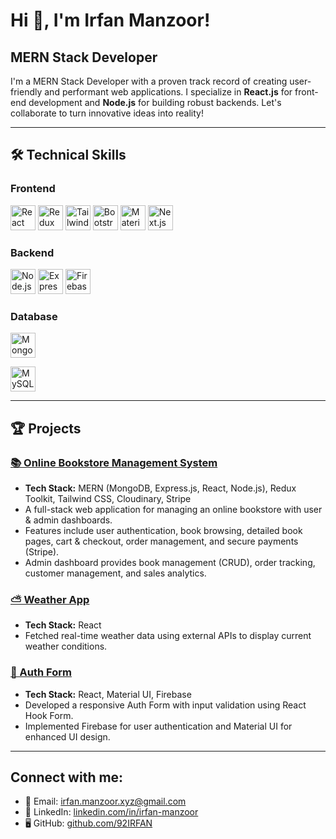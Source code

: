 # Hi 👋, I'm Irfan Manzoor!

## MERN Stack Developer

I'm a MERN Stack Developer with a proven track record of creating user-friendly and performant web applications. I specialize in **React.js** for front-end development and **Node.js** for building robust backends. Let's collaborate to turn innovative ideas into reality!

---

## 🛠️ Technical Skills

### Frontend
<p align="left">
  <img src="https://cdn.worldvectorlogo.com/logos/react-2.svg" alt="React" height="40"/>
  <img src="https://cdn.worldvectorlogo.com/logos/redux.svg" alt="Redux Toolkit" height="40"/>
  <img src="https://cdn.worldvectorlogo.com/logos/tailwindcss.svg" alt="Tailwind CSS" height="40"/>
  <img src="https://cdn.worldvectorlogo.com/logos/bootstrap-5-1.svg" alt="Bootstrap" height="40"/>
  <img src="https://cdn.worldvectorlogo.com/logos/material-ui-1.svg" alt="Material UI" height="40"/>
  <img src="https://cdn.worldvectorlogo.com/logos/nextjs-2.svg" alt="Next.js" height="40"/>
</p>

### Backend
<p align="left">
  <img src="https://cdn.worldvectorlogo.com/logos/nodejs-icon.svg" alt="Node.js" height="40"/>
  <img src="https://cdn.worldvectorlogo.com/logos/express-109.svg" alt="Express.js" height="40"/>
  <img src="https://cdn.worldvectorlogo.com/logos/firebase-1.svg" alt="Firebase" height="40"/>
</p>

### Database
<p align="left">
  <img src="https://cdn.worldvectorlogo.com/logos/mongodb-icon-1.svg" alt="MongoDB" height="40"/>
</p>
<p align="left">
  <img src="URL_OF_YOUR_CHOICE.svg" alt="MySQL" height="40"/>
</p>

---

## 🏆 Projects

### [📚 Online Bookstore Management System](https://bms-client-alpha.vercel.app)
- **Tech Stack:** MERN (MongoDB, Express.js, React, Node.js), Redux Toolkit, Tailwind CSS, Cloudinary, Stripe
- A full-stack web application for managing an online bookstore with user & admin dashboards.
- Features include user authentication, book browsing, detailed book pages, cart & checkout, order management, and secure payments (Stripe).
- Admin dashboard provides book management (CRUD), order tracking, customer management, and sales analytics.

### [⛅ Weather App](https://getweather.tiiny.site/)
- **Tech Stack:** React
- Fetched real-time weather data using external APIs to display current weather conditions.

### [🔑 Auth Form](https://signinsignup.tiiny.site/)
- **Tech Stack:** React, Material UI, Firebase
- Developed a responsive Auth Form with input validation using React Hook Form.
- Implemented Firebase for user authentication and Material UI for enhanced UI design.

---

## Connect with me:

- 📧 Email: [irfan.manzoor.xyz@gmail.com](mailto:irfan.manzoor.xyz@gmail.com)
- 💼 LinkedIn: [linkedin.com/in/irfan-manzoor](https://www.linkedin.com/in/irfan-manzoor-836345295/)
- 🖥️ GitHub: [github.com/92IRFAN](https://github.com/92IRFAN)
